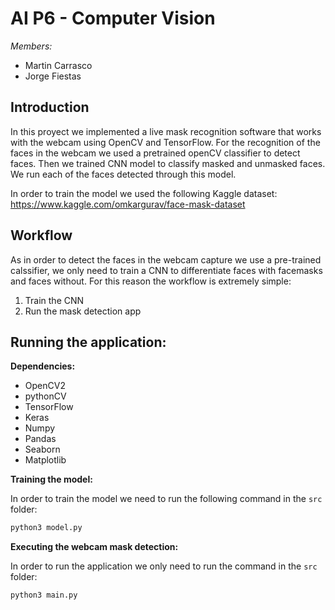 # AI P6 - Computer Vision

*Members:*
- Martin Carrasco
- Jorge Fiestas

## Introduction

In this proyect we implemented a live mask recognition software that works with the webcam using OpenCV and TensorFlow. For the recognition of the faces in the webcam we used a pretrained openCV classifier to detect faces. Then we trained CNN model to classify masked and unmasked faces. We run each of the faces detected through this model.

In order to train the model we used the following Kaggle dataset: https://www.kaggle.com/omkargurav/face-mask-dataset

## Workflow

As in order to detect the faces in the webcam capture we use a pre-trained calssifier, we only need to train a CNN to differentiate faces with facemasks and faces without. For this reason the workflow is extremely simple:

1. Train the CNN
2. Run the mask detection app

## Running the application:

**Dependencies:**

- OpenCV2
- pythonCV
- TensorFlow
- Keras
- Numpy
- Pandas
- Seaborn
- Matplotlib

**Training the model:**

In order to train the model we need to run the following command in the `src` folder:

```bash
python3 model.py
```

**Executing the webcam mask detection:**

In order to run the application we only need to run the command in the `src` folder:

```bash
python3 main.py
```

